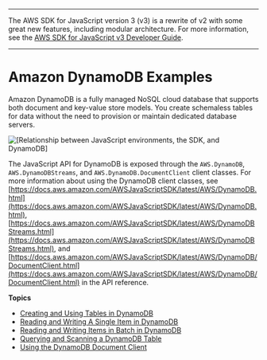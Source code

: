 --------

The AWS SDK for JavaScript version 3 \(v3\) is a rewrite of v2 with some great new features, including modular architecture\. For more information, see the [AWS SDK for JavaScript v3 Developer Guide](https://docs.aws.amazon.com/sdk-for-javascript/v3/developer-guide/welcome.html)\.

--------

# Amazon DynamoDB Examples<a name="dynamodb-examples"></a>

Amazon DynamoDB is a fully managed NoSQL cloud database that supports both document and key\-value store models\. You create schemaless tables for data without the need to provision or maintain dedicated database servers\.

![\[Relationship between JavaScript environments, the SDK, and DynamoDB\]](http://docs.aws.amazon.com/sdk-for-javascript/v2/developer-guide/images/code-samples-dynamodb.png)

The JavaScript API for DynamoDB is exposed through the `AWS.DynamoDB`, `AWS.DynamoDBStreams`, and `AWS.DynamoDB.DocumentClient` client classes\. For more information about using the DynamoDB client classes, see [https://docs.aws.amazon.com/AWSJavaScriptSDK/latest/AWS/DynamoDB.html](https://docs.aws.amazon.com/AWSJavaScriptSDK/latest/AWS/DynamoDB.html), [https://docs.aws.amazon.com/AWSJavaScriptSDK/latest/AWS/DynamoDBStreams.html](https://docs.aws.amazon.com/AWSJavaScriptSDK/latest/AWS/DynamoDBStreams.html), and [https://docs.aws.amazon.com/AWSJavaScriptSDK/latest/AWS/DynamoDB/DocumentClient.html](https://docs.aws.amazon.com/AWSJavaScriptSDK/latest/AWS/DynamoDB/DocumentClient.html) in the API reference\.

**Topics**
+ [Creating and Using Tables in DynamoDB](dynamodb-examples-using-tables.md)
+ [Reading and Writing A Single Item in DynamoDB](dynamodb-example-table-read-write.md)
+ [Reading and Writing Items in Batch in DynamoDB](dynamodb-example-table-read-write-batch.md)
+ [Querying and Scanning a DynamoDB Table](dynamodb-example-query-scan.md)
+ [Using the DynamoDB Document Client](dynamodb-example-document-client.md)